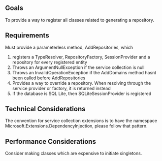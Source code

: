 ﻿## Goals
To provide a way to register all classes related to generating a repository.

## Requirements
Must provide a parameterless method, AddRepositories, which
1. registers a TypeResolver, RepositoryFactory, SessionProvider and a repository for every registered entity
2. Throws an ArgumentNullException if the service collection is null
3. Throws an InvalidOperationException if the AddDomains method hasnt been called before AddRepositories
3. Provides a way to override a repository. When resolving through the service provider or factory, it is returned instead
4. If the database is SQL Lite, then SQLiteSessionProvider is registered

## Technical Considerations
The convention for service collection extensions is to have the namespace Microsoft.Extensions.DependencyInjection, please follow that pattern.

## Performance Considerations
Consider making classes which are expensive to initiate singletons.